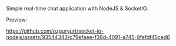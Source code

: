 Simple real-time chat application with NodeJS & SocketIO.

Preview:

https://github.com/ozguryurt/socket-io-nodejs/assets/93544343/c79efaee-f38d-4091-a745-8fefdf45ced6

